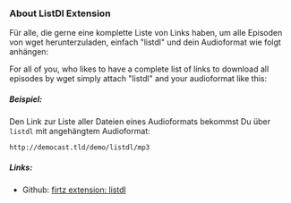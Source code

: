 ### About ListDl Extension

Für alle, die gerne eine komplette Liste von Links haben, um alle Episoden von wget herunterzuladen,
einfach "listdl" und dein Audioformat wie folgt anhängen:

For all of you, who likes to have a complete list of links to download all episodes by wget
simply attach "listdl" and your audioformat like this:


##### Beispiel:

Den Link zur Liste aller Dateien eines Audioformats bekommst Du über `listdl` mit angehängtem Audioformat:

`http://democast.tld/demo/listdl/mp3`


##### Links:

- Github: [firtz extension: listdl](https://github.com/Firtz-Designs/QuorX-III)